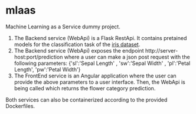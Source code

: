 # mlaas

Machine Learning as a Service dummy project. 

1. The Backend service (WebApi) is a Flask RestApi. It contains pretained models for the classification task of the [iris dataset](https://en.wikipedia.org/wiki/Iris_flower_data_set).
2. The Backend service (WebApi) exposes the endpoint ht<span>tp://server-host:port/prediction where a user can make a json post request with the following parameters: {'sl':'Sepal Length' , 'sw':'Sepal Width' , 'pl':'Petal Length', 'pw':'Petal Width'}
3. The FrontEnd service is an Angular application where the user can provide the above parameters to a user interface. Then, the WebApi is being called which returns the flower category prediction.  
  
Both services can also be containerized according to the provided Dockerfiles.
